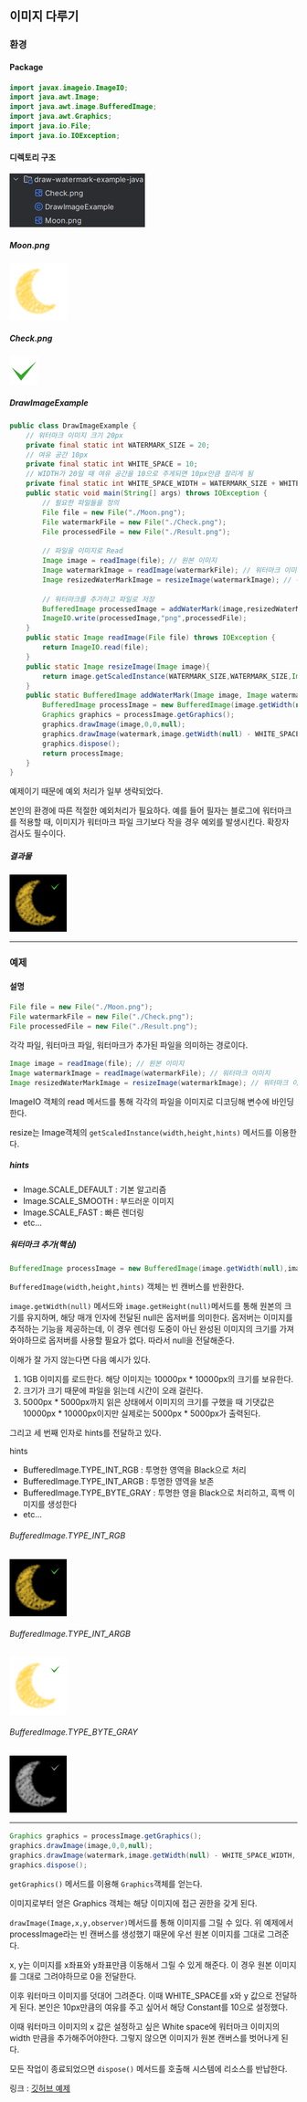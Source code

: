 ## 이미지 다루기

### 환경

#### Package

```java
import javax.imageio.ImageIO;  
import java.awt.Image;  
import java.awt.image.BufferedImage;  
import java.awt.Graphics;  
import java.io.File;  
import java.io.IOException;
```

#### 디렉토리 구조

![디렉토리 구조](JAVA/바이너리%20데이터%20다루기/이미지%20다루기/image/Pasted%20image%2020240302015534.png)

##### Moon.png

![Moon](JAVA/바이너리%20데이터%20다루기/이미지%20다루기/image/Moon.png)

##### Check.png

![Check](JAVA/바이너리%20데이터%20다루기/이미지%20다루기/image/Check.png)

##### DrawImageExample
```java
public class DrawImageExample {
    // 워터마크 이미지 크기 20px
    private final static int WATERMARK_SIZE = 20;
    // 여유 공간 10px
    private final static int WHITE_SPACE = 10;
    // WIDTH가 20일 때 여유 공간을 10으로 주게되면 10px만큼 잘리게 됨
    private final static int WHITE_SPACE_WIDTH = WATERMARK_SIZE + WHITE_SPACE;
    public static void main(String[] args) throws IOException {
        // 필요한 파일들을 정의
        File file = new File("./Moon.png");
        File watermarkFile = new File("./Check.png");
        File processedFile = new File("./Result.png");

        // 파일을 이미지로 Read
        Image image = readImage(file); // 원본 이미지
        Image watermarkImage = readImage(watermarkFile); // 워터마크 이미지
        Image resizedWaterMarkImage = resizeImage(watermarkImage); // 워터마크 이미지 축소

        // 워터마크를 추가하고 파일로 저장
        BufferedImage processedImage = addWaterMark(image,resizedWaterMarkImage);
        ImageIO.write(processedImage,"png",processedFile);
    }
    public static Image readImage(File file) throws IOException {
        return ImageIO.read(file);
    }
    public static Image resizeImage(Image image){
        return image.getScaledInstance(WATERMARK_SIZE,WATERMARK_SIZE,Image.SCALE_DEFAULT);
    }
    public static BufferedImage addWaterMark(Image image, Image watermark){
        BufferedImage processImage = new BufferedImage(image.getWidth(null),image.getHeight(null),BufferedImage.TYPE_INT_RGB);
        Graphics graphics = processImage.getGraphics();
        graphics.drawImage(image,0,0,null);
        graphics.drawImage(watermark,image.getWidth(null) - WHITE_SPACE_WIDTH, WHITE_SPACE, null);
        graphics.dispose();
        return processImage;
    }
}
```

예제이기 때문에 예외 처리가 일부 생략되었다.

본인의 환경에 따른 적절한 예외처리가 필요하다. 예를 들어 필자는 블로그에 워터마크를 적용할 때, 이미지가 워터마크 파일 크기보다 작을 경우 예외를 발생시킨다. 확장자 검사도 필수이다.

##### 결과물

![결과물](JAVA/바이너리%20데이터%20다루기/이미지%20다루기/image/Result.png)



---

### 예제

#### 설명

```java
File file = new File("./Moon.png");
File watermarkFile = new File("./Check.png");
File processedFile = new File("./Result.png");
```

각각 파일, 워터마크 파일, 워터마크가 추가된 파일을 의미하는 경로이다.

```java
Image image = readImage(file); // 원본 이미지
Image watermarkImage = readImage(watermarkFile); // 워터마크 이미지
Image resizedWaterMarkImage = resizeImage(watermarkImage); // 워터마크 이미지 축소
```

ImageIO 객체의 read 메서드를 통해 각각의 파일을 이미지로 디코딩해 변수에 바인딩한다.

resize는 Image객체의 `getScaledInstance(width,height,hints)` 메서드를 이용한다.

##### hints
* Image.SCALE_DEFAULT : 기본 알고리즘
* Image.SCALE_SMOOTH : 부드러운 이미지
* Image.SCALE_FAST : 빠른 렌더링
* etc...

##### 워터마크 추가(핵심)
```java
BufferedImage processImage = new BufferedImage(image.getWidth(null),image.getHeight(null),BufferedImage.TYPE_INT_RGB);
```

`BufferedImage(width,height,hints)` 객체는 빈 캔버스를 반환한다.

`image.getWidth(null)` 메서드와 `image.getHeight(null)`메서드를 통해 원본의 크기를 유지하며, 해당 매개 인자에 전달된 null은 옵저버를 의미한다. 옵저버는 이미지를 추적하는 기능을 제공하는데, 이 경우 렌더링 도중이 아닌 완성된 이미지의 크기를 가져와야하므로 옵저버를 사용할 필요가 없다. 따라서 null을 전달해준다.

이해가 잘 가지 않는다면 다음 예시가 있다.

1. 1GB 이미지를 로드한다. 해당 이미지는 10000px * 10000px의 크기를 보유한다.
2. 크기가 크기 때문에 파일을 읽는데 시간이 오래 걸린다.
3. 5000px * 5000px까지 읽은 상태에서 이미지의 크기를 구했을 때 기댓값은 10000px * 10000px이지만 실제로는 5000px * 5000px가 출력된다.

그리고 세 번째 인자로 hints를 전달하고 있다.

hints
* BufferedImage.TYPE_INT_RGB : 투명한 영역을 Black으로 처리
* BufferedImage.TYPE_INT_ARGB : 투명한 영역을 보존
* BufferedImage.TYPE_BYTE_GRAY : 투명한 영을 Black으로 처리하고, 흑백 이미지를 생성한다
* etc...

###### BufferedImage.TYPE_INT_RGB

![BufferedImage.TYPE_INT_RGB](JAVA/바이너리%20데이터%20다루기/이미지%20다루기/image/Result%201.png)

###### BufferedImage.TYPE_INT_ARGB

![BufferedImage.TYPE_INT_ARGB](JAVA/바이너리%20데이터%20다루기/이미지%20다루기/image/Result%202.png)

###### BufferedImage.TYPE_BYTE_GRAY
![BufferedImage.TYPE_BYTE_GRAY](JAVA/바이너리%20데이터%20다루기/이미지%20다루기/image/Result%203.png)

---

```java
Graphics graphics = processImage.getGraphics();
graphics.drawImage(image,0,0,null);
graphics.drawImage(watermark,image.getWidth(null) - WHITE_SPACE_WIDTH, WHITE_SPACE, null);
graphics.dispose();
```

`getGraphics()` 메서드를 이용해 `Graphics`객체를 얻는다.

이미지로부터 얻은 Graphics 객체는 해당 이미지에 접근 권한을 갖게 된다.

`drawImage(Image,x,y,observer)`메서드를 통해 이미지를 그릴 수 있다. 위 예제에서 processImage라는 빈 캔버스를 생성했기 때문에 우선 원본 이미지를 그대로 그려준다.

x, y는 이미지를 x좌표와 y좌표만큼 이동해서 그릴 수 있게 해준다. 이 경우 원본 이미지를 그대로 그려야하므로 0을 전달한다.

이후 워터마크 이미지를 덧대어 그려준다. 이때 WHITE_SPACE를 x와 y 값으로 전달하게 된다. 본인은 10px만큼의 여유를 주고 싶어서 해당 Constant를 10으로 설정했다.

이때 워터마크 이미지의 x 값은 설정하고 싶은 White space에 워터마크 이미지의 width 만큼을 추가해주어야한다. 그렇지 않으면 이미지가 원본 캔버스를 벗어나게 된다.

모든 작업이 종료되었으면 `dispose()` 메서드를 호출해 시스템에 리소스를 반납한다.

링크 : [깃허브 예제](https://github.com/KimYoungHwan8750/draw-watermark-example-java)
